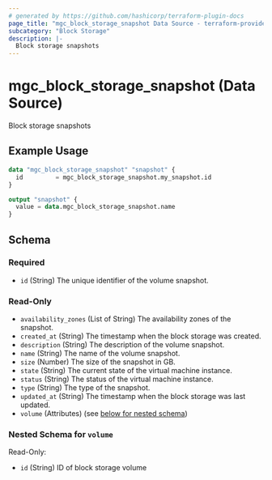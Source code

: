 ```yaml
---
# generated by https://github.com/hashicorp/terraform-plugin-docs
page_title: "mgc_block_storage_snapshot Data Source - terraform-provider-mgc"
subcategory: "Block Storage"
description: |-
  Block storage snapshots
---
```


# mgc_block_storage_snapshot (Data Source)

Block storage snapshots

## Example Usage

```terraform
data "mgc_block_storage_snapshot" "snapshot" {
  id         = mgc_block_storage_snapshot.my_snapshot.id
}

output "snapshot" {
  value = data.mgc_block_storage_snapshot.name
}
```

<!-- schema generated by tfplugindocs -->
## Schema

### Required

- `id` (String) The unique identifier of the volume snapshot.

### Read-Only

- `availability_zones` (List of String) The availability zones of the snapshot.
- `created_at` (String) The timestamp when the block storage was created.
- `description` (String) The description of the volume snapshot.
- `name` (String) The name of the volume snapshot.
- `size` (Number) The size of the snapshot in GB.
- `state` (String) The current state of the virtual machine instance.
- `status` (String) The status of the virtual machine instance.
- `type` (String) The type of the snapshot.
- `updated_at` (String) The timestamp when the block storage was last updated.
- `volume` (Attributes) (see [below for nested schema](#nestedatt--volume))

<a id="nestedatt--volume"></a>
### Nested Schema for `volume`

Read-Only:

- `id` (String) ID of block storage volume
